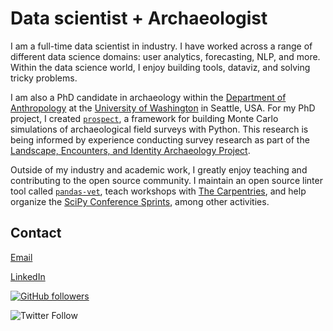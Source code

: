 # Data scientist + Archaeologist

I am a full-time data scientist in industry. I have worked across a range of different data science domains: user analytics, forecasting, NLP, and more. Within the data science world, I enjoy building tools, dataviz, and solving tricky problems.

I am also a PhD candidate in archaeology within the [Department of Anthropology](https://anthropology.washington.edu/) at the [University of Washington](https://uw.edu/) in Seattle, USA. For my PhD project, I created [`prospect`](/research/prospect/), a framework for building Monte Carlo simulations of archaeological field surveys with Python. This research is being informed by experience conducting survey research as part of the [Landscape, Encounters, and Identity Archaeology Project](https://leiap.weebly.com/).

Outside of my industry and academic work, I greatly enjoy teaching and contributing to the open source community. I maintain an open source linter tool called [`pandas-vet`](https://github.com/deppen8/pandas-vet), teach workshops with [The Carpentries](https://carpentries.org/), and help organize the [SciPy Conference Sprints](https://www.scipy2021.scipy.org/sprints), among other activities.

## Contact

[Email](mailto:deppen.8@gmail.com)

[LinkedIn](www.linkedin.com/in/jacob-deppen)

[![GitHub followers](https://img.shields.io/github/followers/deppen8?style=social)](https://github.com/deppen8)

![Twitter Follow](https://img.shields.io/twitter/follow/jacob_deppen?style=social)
